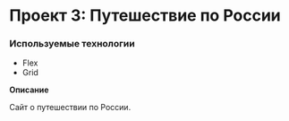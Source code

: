 # Проект 3: Путешествие по России

### Используемые технологии
* Flex
* Grid

**Описание**

Сайт о путешествии по России.


